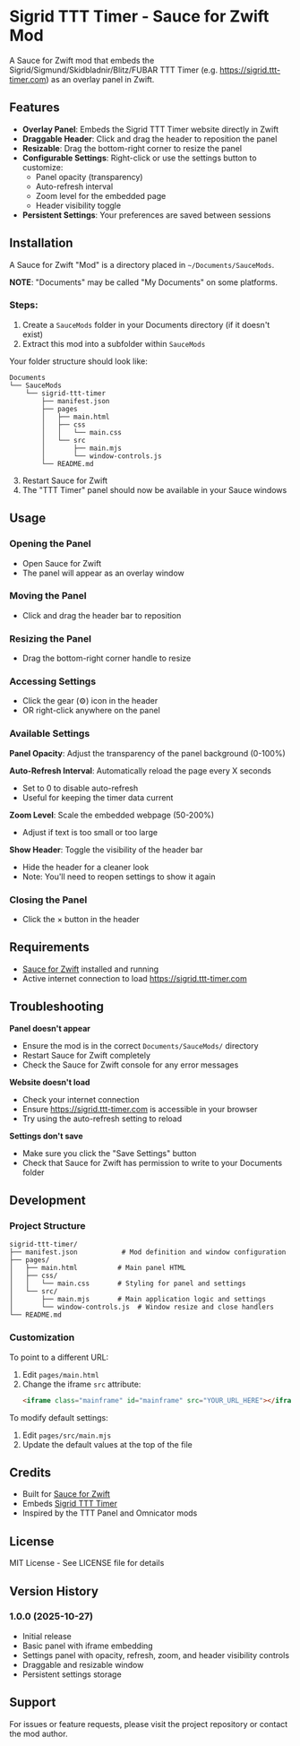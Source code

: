 # Sigrid TTT Timer - Sauce for Zwift Mod

A Sauce for Zwift mod that embeds the Sigrid/Sigmund/Skidbladnir/Blitz/FUBAR TTT Timer (e.g. https://sigrid.ttt-timer.com) as an overlay panel in Zwift.

## Features

- **Overlay Panel**: Embeds the Sigrid TTT Timer website directly in Zwift
- **Draggable Header**: Click and drag the header to reposition the panel
- **Resizable**: Drag the bottom-right corner to resize the panel
- **Configurable Settings**: Right-click or use the settings button to customize:
  - Panel opacity (transparency)
  - Auto-refresh interval
  - Zoom level for the embedded page
  - Header visibility toggle
- **Persistent Settings**: Your preferences are saved between sessions

## Installation

A Sauce for Zwift "Mod" is a directory placed in `~/Documents/SauceMods`.

**NOTE**: "Documents" may be called "My Documents" on some platforms.

### Steps:

1. Create a `SauceMods` folder in your Documents directory (if it doesn't exist)
2. Extract this mod into a subfolder within `SauceMods`

Your folder structure should look like:
```
Documents
└── SauceMods
    └── sigrid-ttt-timer
        ├── manifest.json
        ├── pages
        │   ├── main.html
        │   ├── css
        │   │   └── main.css
        │   └── src
        │       ├── main.mjs
        │       └── window-controls.js
        └── README.md
```

3. Restart Sauce for Zwift
4. The "TTT Timer" panel should now be available in your Sauce windows

## Usage

### Opening the Panel
- Open Sauce for Zwift
- The panel will appear as an overlay window

### Moving the Panel
- Click and drag the header bar to reposition

### Resizing the Panel
- Drag the bottom-right corner handle to resize

### Accessing Settings
- Click the gear (⚙) icon in the header
- OR right-click anywhere on the panel

### Available Settings

**Panel Opacity**: Adjust the transparency of the panel background (0-100%)

**Auto-Refresh Interval**: Automatically reload the page every X seconds
- Set to 0 to disable auto-refresh
- Useful for keeping the timer data current

**Zoom Level**: Scale the embedded webpage (50-200%)
- Adjust if text is too small or too large

**Show Header**: Toggle the visibility of the header bar
- Hide the header for a cleaner look
- Note: You'll need to reopen settings to show it again

### Closing the Panel
- Click the × button in the header

## Requirements

- [Sauce for Zwift](https://www.sauce.llc/) installed and running
- Active internet connection to load https://sigrid.ttt-timer.com

## Troubleshooting

**Panel doesn't appear**
- Ensure the mod is in the correct `Documents/SauceMods/` directory
- Restart Sauce for Zwift completely
- Check the Sauce for Zwift console for any error messages

**Website doesn't load**
- Check your internet connection
- Ensure https://sigrid.ttt-timer.com is accessible in your browser
- Try using the auto-refresh setting to reload

**Settings don't save**
- Make sure you click the "Save Settings" button
- Check that Sauce for Zwift has permission to write to your Documents folder

## Development

### Project Structure
```
sigrid-ttt-timer/
├── manifest.json           # Mod definition and window configuration
├── pages/
│   ├── main.html          # Main panel HTML
│   ├── css/
│   │   └── main.css       # Styling for panel and settings
│   └── src/
│       ├── main.mjs       # Main application logic and settings
│       └── window-controls.js  # Window resize and close handlers
└── README.md
```

### Customization

To point to a different URL:
1. Edit `pages/main.html`
2. Change the iframe `src` attribute:
   ```html
   <iframe class="mainframe" id="mainframe" src="YOUR_URL_HERE"></iframe>
   ```

To modify default settings:
1. Edit `pages/src/main.mjs`
2. Update the default values at the top of the file

## Credits

- Built for [Sauce for Zwift](https://www.sauce.llc/)
- Embeds [Sigrid TTT Timer](https://sigrid.ttt-timer.com)
- Inspired by the TTT Panel and Omnicator mods

## License

MIT License - See LICENSE file for details

## Version History

### 1.0.0 (2025-10-27)
- Initial release
- Basic panel with iframe embedding
- Settings panel with opacity, refresh, zoom, and header visibility controls
- Draggable and resizable window
- Persistent settings storage

## Support

For issues or feature requests, please visit the project repository or contact the mod author.
